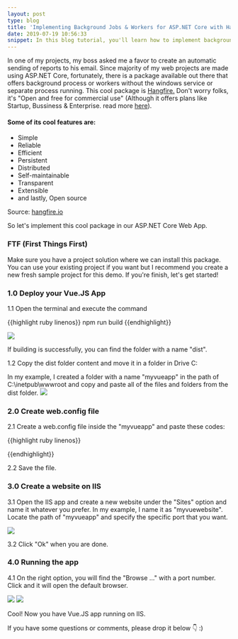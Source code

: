 ```yaml
---
layout: post
type: blog
title: 'Implementing Background Jobs & Workers for ASP.NET Core with Hangfire'
date: 2019-07-19 10:56:33
snippet: In this blog tutorial, you'll learn how to implement background jobs & workers for your ASP.NET Core app.
---
```


In one of my projects, my boss asked me a favor to create an automatic sending of reports to his email. Since majority of my web projects are made using ASP.NET Core, fortunately, there is a package available out there that offers background process or workers without the windows service or separate process running. This cool package is <a href="https://www.hangfire.io/">Hangfire.</a> Don't worry folks, it's "Open and free for commercial use" (Although it offers plans like Startup, Bussiness & Enterprise. read more <a href="https://www.hangfire.io/pricing/">here</a>).

#### Some of its cool features are:

- Simple
- Reliable
- Efficient
- Persistent
- Distributed
- Self-maintainable
- Transparent
- Extensible
- and lastly, Open source

Source: <a href="https://www.hangfire.io/">hangfire.io</a>

So let's implement this cool package in our ASP.NET Core Web App.

### FTF (First Things First)

Make sure you have a project solution where we can install this package. You can use your existing project if you want but I recommend you create a new fresh sample project for this demo. If you're finish, let's get started!

### 1.0 Deploy your Vue.JS App

1.1 Open the terminal and execute the command

{{highlight ruby linenos}}
npm run build
{{endhighlight}}

<img src="https://user-images.githubusercontent.com/10904957/61218941-b8694700-a745-11e9-9980-52e93d7157cd.JPG" />

If building is successfully, you can find the folder with a name "dist".

1.2 Copy the dist folder content and move it in a folder in Drive C:

In my example, I created a folder with a name "myvueapp" in the path of C:\inetpub\wwwroot and copy and paste all of the files and folders from the dist folder.
<img src="https://user-images.githubusercontent.com/10904957/61219506-f1ee8200-a746-11e9-9638-34941115123e.JPG" />

### 2.0 Create web.config file

2.1 Create a web.config file inside the "myvueapp" and paste these codes:

{{highlight ruby linenos}}
<?xml version="1.0" encoding="utf-8"?>
<configuration>
<system.webServer>
<rewrite>
<rules>
<rule name="Handle History Mode and custom 404/500" stopProcessing="true">
<match url="(.*)" />
<conditions logicalGrouping="MatchAll">
<add input="{REQUEST_FILENAME}" matchType="IsFile" negate="true" />
<add input="{REQUEST_FILENAME}" matchType="IsDirectory" negate="true" />
</conditions>
<action type="Rewrite" url="/" />
</rule>
</rules>
</rewrite>
<httpErrors>
<remove statusCode="404" subStatusCode="-1" />
<remove statusCode="500" subStatusCode="-1" />
<error statusCode="404" path="/survey/notfound" responseMode="ExecuteURL" />
<error statusCode="500" path="/survey/error" responseMode="ExecuteURL" />
</httpErrors>
<modules runAllManagedModulesForAllRequests="true"/>
</system.webServer>
</configuration>
{{endhighlight}}

2.2 Save the file.

### 3.0 Create a website on IIS

3.1 Open the IIS app and create a new website under the "Sites" option and name it whatever you prefer. In my example, I name it as "myvuewebsite". Locate the path of "myvueapp" and specify the specific port that you want.

<img src="https://user-images.githubusercontent.com/10904957/61220167-552ce400-a748-11e9-8369-24a99894bbdd.JPG"/>

3.2 Click "Ok" when you are done.

### 4.0 Running the app

4.1 On the right option, you will find the "Browse ..." with a port number. Click and it will open the default browser.

<img src="https://user-images.githubusercontent.com/10904957/61220385-c9678780-a748-11e9-9ec5-785b2ef493e1.JPG" />

<img src="https://user-images.githubusercontent.com/10904957/61220527-12b7d700-a749-11e9-9318-69bac3d202c8.JPG">

Cool! Now you have Vue.JS app running on IIS.

If you have some questions or comments, please drop it below 👇 :)
